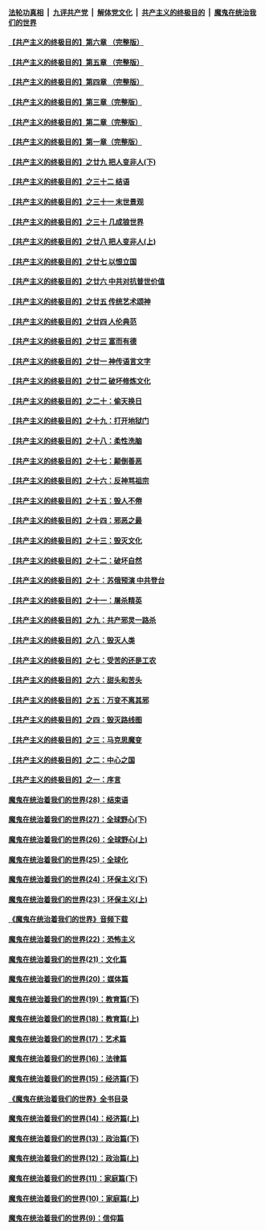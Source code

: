 ####  [法轮功真相](../../../../basic/blob/master/README.md?t=02232352) &nbsp;|&nbsp; [九评共产党](../../../../9ping.md/blob/master/README.md?t=02232352) &nbsp;|&nbsp; [解体党文化](../../../../jtdwh.md/blob/master/README.md?t=02232352)  &nbsp;|&nbsp; [共产主义的终极目的](../../../../gczydzjmd.md/blob/master/README.md?t=02232352) &nbsp;|&nbsp; [魔鬼在统治我们的世界](../../../../mgztzwmdsj.md/blob/master/README.md?t=02232352) 

#### [【共产主义的终极目的】第六章 （完整版）](../pages/nsc422/n11428913.md?t=02232352) 

#### [【共产主义的终极目的】第五章 （完整版）](../pages/nsc422/n11428912.md?t=02232352) 

#### [【共产主义的终极目的】第四章 （完整版）](../pages/nsc422/n11428907.md?t=02232352) 

#### [【共产主义的终极目的】第三章（完整版）](../pages/nsc422/n11428848.md?t=02232352) 

#### [【共产主义的终极目的】第二章（完整版）](../pages/nsc422/n11428831.md?t=02232352) 

#### [【共产主义的终极目的】第一章（完整版）](../pages/nsc422/n11417651.md?t=02232352) 

#### [【共产主义的终极目的】之廿九 把人变非人(下)](../pages/nsc422/n11344140.md?t=02232352) 

#### [【共产主义的终极目的】之三十二 结语](../pages/nsc422/n11360535.md?t=02232352) 

#### [【共产主义的终极目的】之三十一 末世景观](../pages/nsc422/n11351129.md?t=02232352) 

#### [【共产主义的终极目的】之三十 几成狼世界](../pages/nsc422/n11348280.md?t=02232352) 

#### [【共产主义的终极目的】之廿八 把人变非人(上)](../pages/nsc422/n11340492.md?t=02232352) 

#### [【共产主义的终极目的】之廿七 以恨立国](../pages/nsc422/n11336944.md?t=02232352) 

#### [【共产主义的终极目的】之廿六 中共对抗普世价值](../pages/nsc422/n11324785.md?t=02232352) 

#### [【共产主义的终极目的】之廿五 传统艺术颂神](../pages/nsc422/n11296396.md?t=02232352) 

#### [【共产主义的终极目的】之廿四 人伦典范](../pages/nsc422/n11296397.md?t=02232352) 

#### [【共产主义的终极目的】之廿三 富而有德](../pages/nsc422/n11283598.md?t=02232352) 

#### [【共产主义的终极目的】之廿一 神传语言文字](../pages/nsc422/n11263265.md?t=02232352) 

#### [【共产主义的终极目的】之廿二 破坏修炼文化](../pages/nsc422/n11245728.md?t=02232352) 

#### [【共产主义的终极目的】之二十：偷天换日](../pages/nsc422/n11238846.md?t=02232352) 

#### [【共产主义的终极目的】之十九：打开地狱门](../pages/nsc422/n11206376.md?t=02232352) 

#### [【共产主义的终极目的】之十八：柔性洗脑](../pages/nsc422/n11199994.md?t=02232352) 

#### [【共产主义的终极目的】之十七：颠倒善恶](../pages/nsc422/n11179782.md?t=02232352) 

#### [【共产主义的终极目的】之十六：反神骂祖宗](../pages/nsc422/n11166798.md?t=02232352) 

#### [【共产主义的终极目的】之十五：毁人不倦](../pages/nsc422/n11166792.md?t=02232352) 

#### [【共产主义的终极目的】之十四：邪恶之最](../pages/nsc422/n11150249.md?t=02232352) 

#### [【共产主义的终极目的】之十三：毁灭文化](../pages/nsc422/n11135227.md?t=02232352) 

#### [【共产主义的终极目的】之十二：破坏自然](../pages/nsc422/n11135214.md?t=02232352) 

#### [【共产主义的终极目的】之十：苏俄预演 中共登台](../pages/nsc422/n11118424.md?t=02232352) 

#### [【共产主义的终极目的】之十一：屠杀精英](../pages/nsc422/n11118442.md?t=02232352) 

#### [【共产主义的终极目的】之九：共产邪灵一路杀](../pages/nsc422/n11114139.md?t=02232352) 

#### [【共产主义的终极目的】之八：毁灭人类](../pages/nsc422/n11108503.md?t=02232352) 

#### [【共产主义的终极目的】之七：受苦的还是工农](../pages/nsc422/n11101809.md?t=02232352) 

#### [【共产主义的终极目的】之六：甜头和苦头](../pages/nsc422/n11096971.md?t=02232352) 

#### [【共产主义的终极目的】之五：万变不离其邪](../pages/nsc422/n11091285.md?t=02232352) 

#### [【共产主义的终极目的】之四：毁灭路线图](../pages/nsc422/n11086284.md?t=02232352) 

#### [【共产主义的终极目的】之三：马克思魔变](../pages/nsc422/n11061941.md?t=02232352) 

#### [【共产主义的终极目的】之二：中心之国](../pages/nsc422/n11047728.md?t=02232352) 

#### [【共产主义的终极目的】之一：序言](../pages/nsc422/n11086077.md?t=02232352) 

#### [魔鬼在统治着我们的世界(28)：结束语](../pages/nsc422/n10936246.md?t=02232352) 

#### [魔鬼在统治着我们的世界(27)：全球野心(下)](../pages/nsc422/n10928319.md?t=02232352) 

#### [魔鬼在统治着我们的世界(26)：全球野心(上)](../pages/nsc422/n10900318.md?t=02232352) 

#### [魔鬼在统治着我们的世界(25)：全球化](../pages/nsc422/n10788205.md?t=02232352) 

#### [魔鬼在统治着我们的世界(24)：环保主义(下)](../pages/nsc422/n10695307.md?t=02232352) 

#### [魔鬼在统治着我们的世界(23)：环保主义(上)](../pages/nsc422/n10688613.md?t=02232352) 

#### [《魔鬼在统治着我们的世界》音频下载](../pages/nsc422/n10635553.md?t=02232352) 

#### [魔鬼在统治着我们的世界(22)：恐怖主义](../pages/nsc422/n10614727.md?t=02232352) 

#### [魔鬼在统治着我们的世界(21)：文化篇](../pages/nsc422/n10597706.md?t=02232352) 

#### [魔鬼在统治着我们的世界(20)：媒体篇](../pages/nsc422/n10586579.md?t=02232352) 

#### [魔鬼在统治着我们的世界(19)：教育篇(下)](../pages/nsc422/n10564808.md?t=02232352) 

#### [魔鬼在统治着我们的世界(18)：教育篇(上)](../pages/nsc422/n10526970.md?t=02232352) 

#### [魔鬼在统治着我们的世界(17)：艺术篇](../pages/nsc422/n10499093.md?t=02232352) 

#### [魔鬼在统治着我们的世界(16)：法律篇](../pages/nsc422/n10485969.md?t=02232352) 

#### [魔鬼在统治着我们的世界(15)：经济篇(下)](../pages/nsc422/n10469975.md?t=02232352) 

#### [《魔鬼在统治着我们的世界》全书目录](../pages/nsc422/n10464261.md?t=02232352) 

#### [魔鬼在统治着我们的世界(14)：经济篇(上)](../pages/nsc422/n10457370.md?t=02232352) 

#### [魔鬼在统治着我们的世界(13)：政治篇(下)](../pages/nsc422/n10448270.md?t=02232352) 

#### [魔鬼在统治着我们的世界(12)：政治篇(上)](../pages/nsc422/n10444576.md?t=02232352) 

#### [魔鬼在统治着我们的世界(11)：家庭篇(下)](../pages/nsc422/n10440961.md?t=02232352) 

#### [魔鬼在统治着我们的世界(10)：家庭篇(上)](../pages/nsc422/n10435448.md?t=02232352) 

#### [魔鬼在统治着我们的世界(9)：信仰篇](../pages/nsc422/n10432159.md?t=02232352) 

